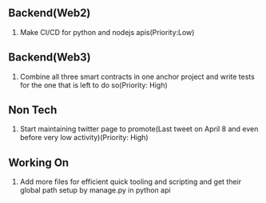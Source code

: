 Backend(Web2)
---------------------------------------------
1) Make CI/CD for python and nodejs apis(Priority:Low)
   
Backend(Web3)
---------------------------------------------
1) Combine all three smart contracts in one anchor project and write tests for the one that is left to do so(Priority: High)

Non Tech
---------------------------------------------
1) Start maintaining twitter page to promote(Last tweet on April 8 and even before very low activity)(Priority: High)

Working On 
----------------------------------------------
1) Add more files for efficient quick tooling and scripting and get their global path setup 
   by manage.py in python api
